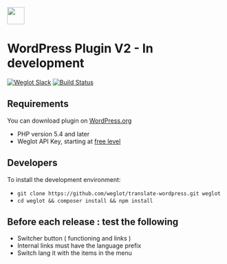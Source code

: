 <!-- logo -->
<img src="https://cdn.weglot.com/logo/logo-hor.png" height="40" />

# WordPress Plugin V2 - In development

[![Weglot Slack][slack-image]][slack-url]
[![Build Status][travis-image]][travis-url]


## Requirements

You can download plugin on [WordPress.org](https://wordpress.org/plugins/weglot)

- PHP version 5.4 and later
- Weglot API Key, starting at [free level](https://dashboard.weglot.com/register)


## Developers

To install the development environment:
- `git clone https://github.com/weglot/translate-wordpress.git weglot`
- `cd weglot && composer install && npm install`


[travis-image]: https://api.travis-ci.com/weglot/weglot-wordpress.svg?branch=dev
[travis-url]: https://travis-ci.com/weglot/weglot-wordpress

[slack-image]: https://weglot-community.now.sh/badge.svg
[slack-url]: https://weglot-community.now.sh/

## Before each release : test the following

- Switcher button ( functioning and links )
- Internal links must have the language prefix
- Switch lang it with the items in the menu
